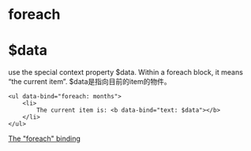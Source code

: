 foreach
===

# $data
use the special context property $data. Within a foreach block, it means “the current item”. $data是指向目前的item的物件。
```
<ul data-bind="foreach: months">
    <li>
        The current item is: <b data-bind="text: $data"></b>
    </li>
</ul>
```

[The "foreach" binding](http://knockoutjs.com/documentation/foreach-binding.html)